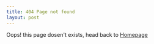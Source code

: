 ```yaml
---
title: 404 Page not found
layout: post
---
```


Oops! this page dosen't exists, head back to [Homepage]({{site.url}})
